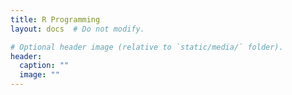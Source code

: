 ```yaml
---
title: R Programming 
layout: docs  # Do not modify.

# Optional header image (relative to `static/media/` folder).
header:
  caption: ""
  image: ""
---
```


